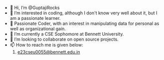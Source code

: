 - 👋 Hi, I’m @GuptajiRocks
- 👀 I’m interested in coding, although I don't know very well about it, but I am a passionate learner.
- 👀 Passionate Coder, with an interest in manipulating data for personal as well as organizational gain.
- 🌱 I’m currently a CSE Sophomore at Bennett University.
- 💞️ I’m looking to collaborate on open source projects.
- 📫 How to reach me is given below:
    1. e23cseu0055@bennett.edu.in
<style type="text/css"
    table {
        align-items: center;
    }
    </style>
# Projects
<b>1. Amazon Product Availability Checker - ScraperAPI, Python, Requests, BeautifulSoup, Bs4, Tkinter</b>
<br>
<b>2. Stock Market Terminal - Spring Boot, JPA, MySQL, Aiven, Javascript, HTML5, Tailwind CSS</b>

# Tech Stack
<table style = "align-items: center">
    <th>Name</th>
    <th>Level</th>
    <tr>
        <td>Java</td>
        <td>Level 3</td>
    </tr>
    <tr>
        <td>Python</td>
        <td>Level 4</td>
    </tr>
    <tr>
        <td>Spring Boot</td>
        <td>Level 2</td>
    </tr>
</table>


<!---
GuptajiRocks/GuptajiRocks is a ✨ special ✨ repository because its `README.md` (this file) appears on your GitHub profile.
